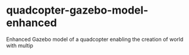 # quadcopter-gazebo-model-enhanced
Enhanced Gazebo model of a quadcopter enabling the creation of world with multip